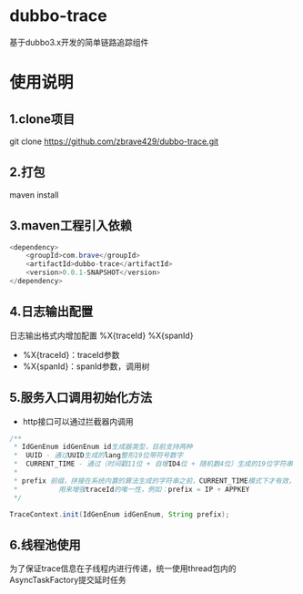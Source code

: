 # dubbo-trace
基于dubbo3.x开发的简单链路追踪组件

# 使用说明

## 1.clone项目
git clone https://github.com/zbrave429/dubbo-trace.git
## 2.打包
maven install
## 3.maven工程引入依赖
```java
<dependency>
    <groupId>com.brave</groupId>
    <artifactId>dubbo-trace</artifactId>
    <version>0.0.1-SNAPSHOT</version>
</dependency>
```
## 4.日志输出配置
日志输出格式内增加配置 %X{traceId} %X{spanId}
- %X{traceId}：traceId参数
- %X{spanId}：spanId参数，调用树
## 5.服务入口调用初始化方法
- http接口可以通过拦截器内调用
```java
/**
 * IdGenEnum idGenEnum id生成器类型，目前支持两种
 *  UUID - 通过UUID生成的lang整形19位带符号数字
 *  CURRENT_TIME - 通过（时间戳11位 + 自增ID4位 + 随机数4位）生成的19位字符串
 * 
 * prefix 前缀，拼接在系统内置的算法生成的字符串之前，CURRENT_TIME模式下才有效，
 *          用来增强traceId的唯一性，例如：prefix = IP + APPKEY
 */

TraceContext.init(IdGenEnum idGenEnum, String prefix);
```
## 6.线程池使用
为了保证trace信息在子线程内进行传递，统一使用thread包内的AsyncTaskFactory提交延时任务


